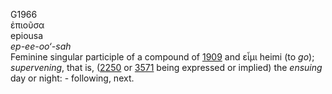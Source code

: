 <body>
  <p>G1966<br>  ἐπιοῦσα  <br> epiousa  <br><i>ep-ee-oo‘-sah </i><br>Feminine singular participle of a compound of <a href="g1909.htm">1909</a> and   εἷμι    heimi   (to <i>go</i>); <i>supervening</i>, that is, (<a href="g2250.htm">2250</a> or <a href="g3571.htm">3571</a> being expressed or implied) the <i>ensuing</i> day or night: - following, next.<br></p>
 </body>